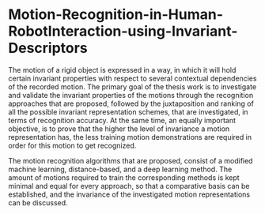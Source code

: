 # Motion-Recognition-in-Human-RobotInteraction-using-Invariant-Descriptors
The motion of a rigid object is expressed in a way, in which it will hold certain invariant properties with respect to several contextual dependencies of the recorded motion. The primary goal of the thesis work is to investigate and validate the invariant properties of the motions through the recognition approaches that are proposed, followed by the juxtaposition and ranking of all the possible invariant representation schemes, that are investigated, in terms of recognition accuracy. At the same time, an equally important objective, is to prove that the higher the level of invariance a motion representation has, the less training motion demonstrations are required in order for this motion to get recognized. 

The motion recognition algorithms that are proposed, consist of a modified machine learning, distance-based, and a deep learning method. The amount of motions required to train the corresponding methods is kept minimal and equal for every approach, so that a comparative basis can be established, and the invariance of the investigated motion representations can be discussed.
